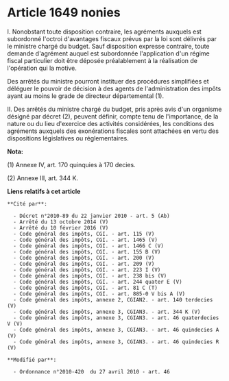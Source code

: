 # Article 1649 nonies

I. Nonobstant toute disposition contraire, les agréments auxquels est subordonné l'octroi d'avantages fiscaux prévus par la
loi sont délivrés par le ministre chargé du budget. Sauf disposition expresse contraire, toute demande d'agrément auquel est
subordonnée l'application d'un régime fiscal particulier doit être déposée préalablement à la réalisation de l'opération qui
la motive. 

Des arrêtés du ministre pourront instituer des procédures simplifiées et déléguer le pouvoir de décision à des agents de
l'administration des impôts ayant au moins le grade de directeur départemental (1). 

II. Des arrêtés du ministre chargé du budget, pris après avis d'un organisme désigné par décret (2), peuvent définir, compte
tenu de l'importance, de la nature ou du lieu d'exercice des activités considérées, les conditions des agréments auxquels des
exonérations fiscales sont attachées en vertu des dispositions législatives ou réglementaires.

**Nota:**

(1) Annexe IV, art. 170 quinquies à 170 decies. 

(2) Annexe III, art. 344 K.

**Liens relatifs à cet article**

	**Cité par**:

	  - Décret n°2010-89 du 22 janvier 2010 - art. 5 (Ab)
	  - Arrêté du 13 octobre 2014 (V)
	  - Arrêté du 10 février 2016 (V)
	  - Code général des impôts, CGI. - art. 115 (V)
	  - Code général des impôts, CGI. - art. 1465 (V)
	  - Code général des impôts, CGI. - art. 1466 C (V)
	  - Code général des impôts, CGI. - art. 155 B (V)
	  - Code général des impôts, CGI. - art. 200 (V)
	  - Code général des impôts, CGI. - art. 209 (V)
	  - Code général des impôts, CGI. - art. 223 I (V)
	  - Code général des impôts, CGI. - art. 238 bis (V)
	  - Code général des impôts, CGI. - art. 244 quater E (V)
	  - Code général des impôts, CGI. - art. 81 C (T)
	  - Code général des impôts, CGI. - art. 885-0 V bis A (V)
	  - Code général des impôts, annexe 2, CGIAN2. - art. 140 terdecies (V)
	  - Code général des impôts, annexe 3, CGIAN3. - art. 344 K (V)
	  - Code général des impôts, annexe 3, CGIAN3. - art. 46 quaterdecies V (V)
	  - Code général des impôts, annexe 3, CGIAN3. - art. 46 quindecies A (V)
	  - Code général des impôts, annexe 3, CGIAN3. - art. 46 quindecies R (V)

	**Modifié par**:

	  - Ordonnance n°2010-420  du 27 avril 2010 - art. 46
